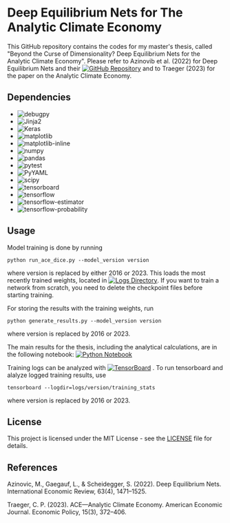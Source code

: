 # Deep Equilibrium Nets for The Analytic Climate Economy

This GitHub repository contains the codes for my master's thesis, called "Beyond the Curse of Dimensionality? Deep Equilibrium Nets for the Analytic Climate Economy". Please refer to Azinovib et al. (2022) for Deep Equilibrium Nets and their [![GitHub Repository](https://img.shields.io/badge/GitHub-DeepEquilibriumNets-blue?logo=github)](https://github.com/sischei/DeepEquilibriumNets) and to Traeger (2023) for the paper on the Analytic Climate Economy.

## Dependencies

- ![debugpy](https://img.shields.io/badge/debugpy-v1.6.6-blue)
- ![Jinja2](https://img.shields.io/badge/Jinja2-v3.1.3-blue)
- ![Keras](https://img.shields.io/badge/Keras-v2.10.0-blue)
- ![matplotlib](https://img.shields.io/badge/matplotlib-v3.8.3-blue)
- ![matplotlib-inline](https://img.shields.io/badge/matplotlib--inline-v0.1.6-blue)
- ![numpy](https://img.shields.io/badge/numpy-v1.26.3-blue)
- ![pandas](https://img.shields.io/badge/pandas-v2.2.2-blue)
- ![pytest](https://img.shields.io/badge/pytest-v8.0.0-blue)
- ![PyYAML](https://img.shields.io/badge/PyYAML-v6.0.1-blue)
- ![scipy](https://img.shields.io/badge/scipy-v1.11.4-blue)
- ![tensorboard](https://img.shields.io/badge/tensorboard-v2.10.0-blue)
- ![tensorflow](https://img.shields.io/badge/tensorflow-v2.10.0-blue)
- ![tensorflow-estimator](https://img.shields.io/badge/tensorflow--estimator-v2.10.0-blue)
- ![tensorflow-probability](https://img.shields.io/badge/tensorflow--probability-v0.24.0-blue)


## Usage

Model training is done by running

```shell
python run_ace_dice.py --model_version version
```

where version is replaced by either 2016 or 2023. This loads the most recently trained weights, located in [![Logs Directory](https://img.shields.io/badge/Logs-Directory-lightgrey?logo=github)](logs/). If you want to train a network from scratch, you need to delete the checkpoint files before starting training.

For storing the results with the training weights, run

```shell
python generate_results.py --model_version version
```

where version is replaced by 2016 or 2023.

The main results for the thesis, including the analytical calculations, are in the following notebook: [![Python Notebook](https://img.shields.io/badge/Python%20Notebook-thesis__results.ipynb-lightgrey?logo=jupyter)](plotting/thesis_results.ipynb)

Training logs can be analyzed with [![TensorBoard](https://img.shields.io/badge/TensorBoard-Open%20docs-orange?logo=tensorflow)](https://www.tensorflow.org/tensorboard)
. To run tensorboard and alalyze logged training results, use

```shell
tensorboard --logdir=logs/version/training_stats
```

where version is replaced by 2016 or 2023.

## License

This project is licensed under the MIT License - see the [LICENSE](LICENSE) file for details.

## References

Azinovic, M., Gaegauf, L., & Scheidegger, S. (2022). Deep Equilibrium Nets. International Economic Review, 63(4), 1471–1525.

Traeger, C. P. (2023). ACE—Analytic Climate Economy. American Economic Journal. Economic Policy, 15(3), 372–406.
